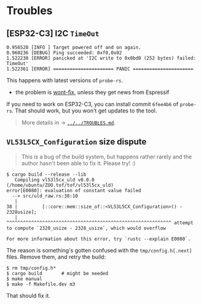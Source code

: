 # Troubles

<!-- #hidden; not seen recently (Jan'25)
## "Driver or hardware level error (66)"

```
Failed with ULD error code: Driver or hardware level error (66)
```

This means the ULD vendor driver has a problem.

The author saw this once, after started to use a pull-up for `PWR_EN` pin, instead of actively pulling it up - and back down again.

If you see this repeatedly, consider driving the `PWR_EN` pin before your application.
-->

## [ESP32-C3] I2C `TimeOut`

```
0.956520 [INFO ] Target powered off and on again.
0.960236 [DEBUG] Ping succeeded: 0xf0,0x02
1.522238 [ERROR] panicked at 'I2C write to 0x0bd0 (252 bytes) failed: TimeOut'
1.522361 [ERROR] ====================== PANIC ======================
```

This happens with latest versions of `probe-rs`.

- the problem is [wont-fix](https://github.com/probe-rs/probe-rs/issues/2818#issuecomment-2358791448), unless they get news from Espressif

If you need to work on ESP32-C3, you can install commit `6fee4b6` of `probe-rs`. That should work, but you won't get updates to the tool.

>More details in -> [`../../TROUBLES.md`](../../TROUBLES.md).

## `VL53L5CX_Configuration` size dispute

>This *is* a bug of the build system, but happens rather rarely and the author hasn't been able to fix it. Please try! :)

```
$ cargo build --release --lib
   Compiling vl53l5cx_uld v0.0.0 (/home/ubuntu/ZOO.tof/tof/vl53l5cx_uld)
error[E0080]: evaluation of constant value failed
  --> src/uld_raw.rs:38:10
   |
38 |         [::core::mem::size_of::<VL53L5CX_Configuration>() - 2328usize];
   |          ^^^^^^^^^^^^^^^^^^^^^^^^^^^^^^^^^^^^^^^^^^^^^^^^^^^^^^^^^^^^ attempt to compute `2320_usize - 2328_usize`, which would overflow

For more information about this error, try `rustc --explain E0080`.
```

The reason is something's gotten confused with the `tmp/config.h[.next]` files. Remove them, and retry the build:

```
$ rm tmp/config.h*
$ cargo build		# might be needed
$ make manual
$ make -f Makefile.dev m3
```

That should fix it.
